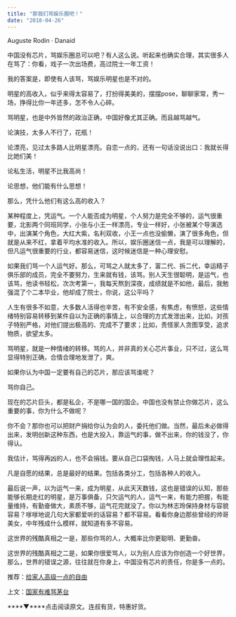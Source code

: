 ```yaml
---
title: "那我们骂娱乐圈吧！"
date: "2018-04-26"
---
```


Auguste Rodin · Danaid

中国没有芯片，骂娱乐圈总可以吧？有人这么说。听起来也确实合理，其实很多人在骂了：你看，戏子一次出场费，高过院士一年工资！

我的答案是，即使有人该骂，骂娱乐明星也是不对的。

明星的高收入，似乎来得太容易了，打扮得美美的，摆摆pose，聊聊家常，秀一场，挣得比你一年还多，怎不令人心碎。

骂明星，也是中外皆然的政治正确，中国好像尤其正确。而且越骂越气。

论演技，太多人不行了，花瓶！

论漂亮，见过太多路人比明星漂亮。自恋一点的，还有一句话没说出口：我就长得比她们美！

论私生活，明星不比我高尚！

论思想，他们能有什么思想！

那么，凭什么他们有这么高的收入？

某种程度上，凭运气。一个人能否成为明星，个人努力是完全不够的，运气很重要，北影两个同班同学，小张与小王一样漂亮，专业一样好，小张被某个导演选中，出演某个角色，大红大紫，名利双收，小王一点也没偷懒，演了很多角色，但就是从来不红，拿着平均水准的收入。所以，娱乐圈迷信一点，我是可以理解的，但凡运气很重要的行业，都容易迷信，这时候迷信是一种心理安慰。

如果我们骂一个人运气好。那么，可骂之人就太多了，富二代、拆二代，幸运精子俱乐部的成员，完全不要努力，生来就有钱，该骂。别人天生很聪明，是运气，也该骂，他读书轻松，次次考第一，我每天熬到深夜，成绩就是不如他，最后，我勉强混了个二本毕业，他却成了院士，你说，这公平吗？

人生有很多不如意，大多数人活得也辛苦，有不安全感，有焦虑，有愤怒，这些情绪特别容易转移到某件自以为正确的事情上，以合理的方式发泄出来，比如，对孩子特别严格，对他们提出极高的、完成不了要求；比如，责怪家人贪图享受，追求物质，欲望太多。

骂明星，就是一种情绪的转移。骂的人，并非真的关心芯片事业，只不过，这么骂显得特别正确，合情合理地发泄了，爽。

如果你认为中国一定要有自己的芯片，那应该骂谁呢？

骂你自己。

现在的芯片巨头，都是私企，不是哪一国的国企。中国也没有禁止你做芯片，这么重要的事，你为什么不做呢？

你不会？那你也可以把财产捐给你认为会的人，委托他们做。当然，最后未必做得出来，发明创新这种东西，也是大投入，靠运气的事，做不出来，你的钱没了，你得认。

我估计，骂得再凶的人，也不会捐钱。要从自己口袋掏钱，人马上就会理性起来。

凡是自愿的结果，总是最好的结果。包括各类分工，包括各种人的收入。

最后说一声，以为运气一来，成为明星，从此天天数钱，这也是错误的认知，那些能够长期走红的明星，是万事俱备，只欠运气的人，运气一来，有能力把握，有能量维持，有勤奋做大，素质不够，运气花完就没了。你以为林志玲保持身材与容貌容易？嗲嗲地说几句大家都爱听的话容易？都不容易。看看你身边那些曾经的帅哥美女，中年残成什么模样，就知道有多不容易。

这世界的残酷真相之一是，那些你骂的人，大概率比你更聪明、更勤奋。

这世界的残酷真相之二是，如果你很爱骂人，以为别人应该为你创造一个好世界，那么，世界的错误之源，往往就在你身上，中国没有芯片的责任，你是多一点的。

推荐：[给家人高级一点的自由](http://mp.weixin.qq.com/s?__biz=MjM5NDU0Mjk2MQ==&mid=2651624204&idx=1&sn=1d76509be1157c474071859738b64d0f&chksm=bd7e17128a099e044cc386fcddede66a273e4a7d9d630227d2e96605b214f22fc39777ef8c7e&scene=21#wechat_redirect)

上文：[国家有难骂茅台](http://mp.weixin.qq.com/s?__biz=MjM5NDU0Mjk2MQ==&mid=2651627187&idx=1&sn=561f4b43a2172c2cc8dba02fae9a9a93&chksm=bd7e1aad8a0993bb92c435e178b3985b048987d5780e0525d61e52919834c55f13c82d185742&scene=21#wechat_redirect)

****▼****点击阅读原文。连叔有货，特惠好货。
